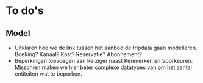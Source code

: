 # To do's

## Model

- Uitklaren hoe we de link tussen het aanbod de tripdata gaan modelleren. Boeking? Kanaal? Kost? Reservatie? Abonnement?
- Beperkingen toevoegen aan Reiziger naast Kenmerken en Voorkeuren. Misschien maken we hier beter complexe datatypes van om het aantal entiteiten wat te beperken.

